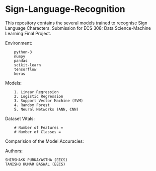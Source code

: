 # Sign-Language-Recognition
This repository contains the several models trained to recognise Sign Language Characters.
Submission for ECS 308: Data Science-Machine Learning Final Project.<br />


Environment:

        python-3
        numpy
        pandas
        scikit-learn
        tensorflow
        keras


Models:

        1. Linear Regression
        2. Logistic Regression
        3. Support Vector Machine (SVM)
        4. Random Forest
        5. Neural Networks (ANN, CNN)



Dataset Vitals:

        # Number of Features = 
        # Number of Classes =

Comparision of the Model Accuracies:

Authors:

    SHIRSHAKK PURKAYASTHA (EECS)
    TANISHQ KUMAR BASWAL (EECS)
